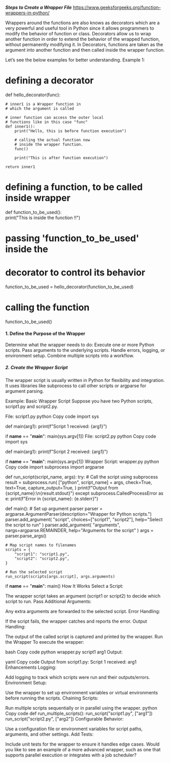 ***Steps to Create a Wrapper File***
https://www.geeksforgeeks.org/function-wrappers-in-python/

Wrappers around the functions are also knows as decorators which are a very powerful and useful tool in Python since it allows programmers to modify the behavior of function or class. Decorators allow us to wrap another function in order to extend the behavior of the wrapped function, without permanently modifying it. In Decorators, functions are taken as the argument into another function and then called inside the wrapper function.

Let’s see the below examples for better understanding.
Example 1:

# defining a decorator  
def hello_decorator(func):  
    
    # inner1 is a Wrapper function in   
    # which the argument is called  
        
    # inner function can access the outer local  
    # functions like in this case "func"  
    def inner1():  
        print("Hello, this is before function execution")  
    
        # calling the actual function now  
        # inside the wrapper function.  
        func()  
    
        print("This is after function execution")  
            
    return inner1  
    
    
# defining a function, to be called inside wrapper  
def function_to_be_used():  
    print("This is inside the function !!")  
    
    
# passing 'function_to_be_used' inside the  
# decorator to control its behavior  
function_to_be_used = hello_decorator(function_to_be_used)  
    
    
# calling the function  
function_to_be_used()  


#### 1. Define the Purpose of the Wrapper
Determine what the wrapper needs to do:
Execute one or more Python scripts.
Pass arguments to the underlying scripts.
Handle errors, logging, or environment setup.
Combine multiple scripts into a workflow.
##### 2. Create the Wrapper Script
The wrapper script is usually written in Python for flexibility and integration. It uses libraries like subprocess to call other scripts or argparse for argument parsing.

Example: Basic Wrapper Script
Suppose you have two Python scripts, script1.py and script2.py.

File: script1.py
python
Copy code
import sys

def main(arg1):
    print(f"Script 1 received: {arg1}")

if __name__ == "__main__":
    main(sys.argv[1])
File: script2.py
python
Copy code
import sys

def main(arg1):
    print(f"Script 2 received: {arg1}")

if __name__ == "__main__":
    main(sys.argv[1])
Wrapper Script: wrapper.py
python
Copy code
import subprocess
import argparse

def run_script(script_name, args):
    try:
        # Call the script using subprocess
        result = subprocess.run(
            ["python", script_name] + args,
            check=True,
            text=True,
            capture_output=True,
        )
        print(f"Output from {script_name}:\n{result.stdout}")
    except subprocess.CalledProcessError as e:
        print(f"Error in {script_name}: {e.stderr}")

def main():
    # Set up argument parser
    parser = argparse.ArgumentParser(description="Wrapper for Python scripts.")
    parser.add_argument(
        "script", choices=["script1", "script2"], help="Select the script to run"
    )
    parser.add_argument(
        "arguments", nargs=argparse.REMAINDER, help="Arguments for the script"
    )
    args = parser.parse_args()

    # Map script names to filenames
    scripts = {
        "script1": "script1.py",
        "script2": "script2.py",
    }

    # Run the selected script
    run_script(scripts[args.script], args.arguments)

if __name__ == "__main__":
    main()
How It Works
Select a Script:

The wrapper script takes an argument (script1 or script2) to decide which script to run.
Pass Additional Arguments:

Any extra arguments are forwarded to the selected script.
Error Handling:

If the script fails, the wrapper catches and reports the error.
Output Handling:

The output of the called script is captured and printed by the wrapper.
Run the Wrapper
To execute the wrapper:

bash
Copy code
python wrapper.py script1 arg1
Output:

yaml
Copy code
Output from script1.py:
Script 1 received: arg1
Enhancements
Logging:

Add logging to track which scripts were run and their outputs/errors.
Environment Setup:

Use the wrapper to set up environment variables or virtual environments before running the scripts.
Chaining Scripts:

Run multiple scripts sequentially or in parallel using the wrapper.
python
Copy code
def run_multiple_scripts():
    run_script("script1.py", ["arg1"])
    run_script("script2.py", ["arg2"])
Configurable Behavior:

Use a configuration file or environment variables for script paths, arguments, and other settings.
Add Tests:

Include unit tests for the wrapper to ensure it handles edge cases.
Would you like to see an example of a more advanced wrapper, such as one that supports parallel execution or integrates with a job scheduler?







